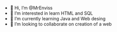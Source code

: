 - 👋 Hi, I’m @MrEnviss
- 👀 I’m interested in learn HTML and SQL
- 🌱 I’m currently learning Java and Web desing
- 💞️ I’m looking to collaborate on creation of a web 


<!---
MrEnviss/MrEnviss is a ✨ special ✨ repository because its `README.md` (this file) appears on your GitHub profile.
You can click the Preview link to take a look at your changes.
--->
